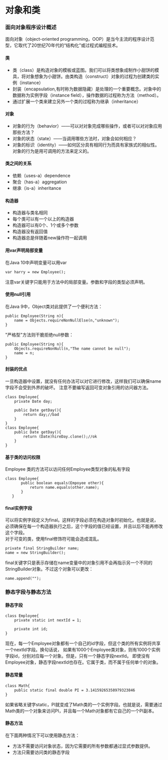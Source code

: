 # 对象和类
### 面向对象程序设计概述
面向对象（object-oriented programming，OOP）是当今主流的程序设计范型，它取代了20世纪70年代的“结构化”或过程式编程技术。
#### 类
+ 类（class）是构造对象的模板或蓝图。我们可以将类想象成制作小甜饼的模具，将对象想象为小甜饼。由类构造（construct）对象的过程为创建类的实例（instance）
+ 封装（encapsulation,有时称为数据隐藏）是处理的一个重要概念。对象中的数据称为实例字段（instance field），操作数据的过程称为方法（method）。
+ 通过扩展一个类来建立另外一个类的过程称为继承（inheritance）
#### 对象
+ 对象的行为（behavior）——可以对对象完成哪些操作，或者可以对对象应用那些方法？
+ 对象的状态（state）——当调用哪些方法时，对象会如何相应？
+ 对象的标识（identity）——如何区分具有相同行为而具有家族式的相似性。对象的行为是用可调用的方法来定义的。
#### 类之间的关系
+ 依赖（uses-a）dependence
+ 聚合（has-a）aggregation
+ 继承（is-a）inheritance
#### 构造器
+ 构造器与类名相同
+ 每个类可以有一个以上的构造器
+ 构造器可以有0个、1个或多个参数
+ 构造器没有返回值
+ 构造器总是伴随着new操作符一起调用
#### 用var声明局部变量
在Java 10中声明变量可以用var
```
var harry = new Employee();
```
注意var关键字只能用于方法中的局部变量。参数和字段的类型必须声明。
#### 使用null引用
在Java 9中，Object类对此提供了一个便利方法：
```
public Employee(String n){
    name = Objects.requireNonNullElse(n,"unknown");
}
```
"严格型"方法则干脆拒绝null参数：
```
public Employee(String n){
    Objects.requireNonNull(n,"The name cannot be null");
    name = n;
}
```
#### 封装的优点
一旦构造器中设置，就没有任何办法可以对它进行修改，这样我们可以确保name字段不会受到外界的破坏。
注意不要编写返回可变对象引用的访问器方法。
```
class Employee{
    private Date day;

    public Date getDay(){
        return day;//bad
    }
}
class Employee{
    public Date getDay(){
        return (Date)hireDay.clone();//ok
    }
}
```
#### 基于类的访问权限
Employee 类的方法可以访问任何Employee类型对象的私有字段
```
class Employee{
       public boolean equals(Empoyee other){
           return name.equals(other.name);
       }
   }  
```
#### final实例字段
可以将实例字段定义为final。这样的字段必须在构造对象时初始化。也就是说，必须确保在每一个构造器执行之后，这个字段的值已经设置，并且以后不能再修改这个字段。<br>
对于可变的类，使用final修饰符可能会造成混乱。
```
private final StringBuilder name;
name = new StringBuilder();
```
final关键字只是表示存储在name变量中的对象引用不会再指示另一个不同的StringBuilder对象。不过这个对象可以更改：
```
name.append("");
```
### 静态字段与静态方法
#### 静态字段
```
class Employee{
    private static int nextId = 1;
    
    private int id;
}
```
现在，每一个Employee对象都有一个自己的id字段，但这个类的所有实例将共享一个nextId字段。换句话说，
如果有1000个Employee类对象，则有1000个实例字段id，分别对应每一个对象。但是，只有一个静态字段nextId。
即使没有Employee对象，静态字段nextId也存在。它属于类，而不属于任何单个的对象。
#### 静态常量
```
class Math{
    public static final double PI = 3.14159265358979323846
}
```
如果省略关键字static，PI就变成了Math类的一个实例字段。也就是说，需要通过Math类的一个对象来访问PI，并且每一个Math对象都有它自己的一个PI副本。
#### 静态方法
在下面两种情况下可以使用静态方法：
+ 方法不需要访问对象状态，因为它需要的所有参数都通过显式参数提供。
+ 方法只需要访问类的静态字段